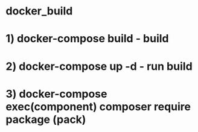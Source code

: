 # docker_build

# 1) docker-compose build - build

# 2) docker-compose up -d - run build

# 3) docker-compose exec(component) composer require package (pack)
